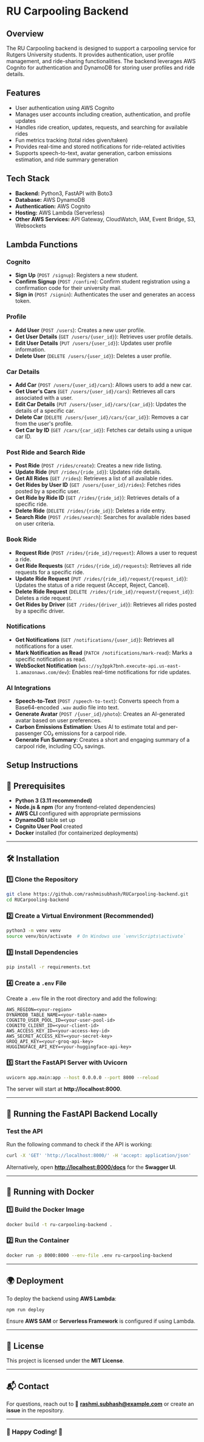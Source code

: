 # RU Carpooling Backend

## Overview
The RU Carpooling backend is designed to support a carpooling service for Rutgers University students. It provides authentication, user profile management, and ride-sharing functionalities. The backend leverages AWS Cognito for authentication and DynamoDB for storing user profiles and ride details.

## Features
- User authentication using AWS Cognito
- Manages user accounts including creation, authentication, and profile updates
- Handles ride creation, updates, requests, and searching for available rides
- Fun metrics tracking (total rides given/taken)
- Provides real-time and stored notifications for ride-related activities
- Supports speech-to-text, avatar generation, carbon emissions estimation, and ride summary generation

## Tech Stack
- **Backend:** Python3, FastAPI with Boto3
- **Database:** AWS DynamoDB
- **Authentication:** AWS Cognito
- **Hosting:** AWS Lambda (Serverless)
- **Other AWS Services:** API Gateway, CloudWatch, IAM, Event Bridge, S3, Websockets

## Lambda Functions

### Cognito
- **Sign Up** (`POST /signup`): Registers a new student.
- **Confirm Signup** (`POST /confirm`): Confirm student registration using a confirmation code for their university mail.
- **Sign in** (`POST /signin`): Authenticates the user and generates an access token.

### Profile
- **Add User** (`POST /users`): Creates a new user profile.
- **Get User Details** (`GET /users/{user_id}`): Retrieves user profile details.
- **Edit User Details** (`PUT /users/{user_id}`): Updates user profile information.
- **Delete User** (`DELETE /users/{user_id}`): Deletes a user profile.

### Car Details
- **Add Car** (`POST /users/{user_id}/cars`): Allows users to add a new car.
- **Get User's Cars** (`GET /users/{user_id}/cars`): Retrieves all cars associated with a user.
- **Edit Car Details** (`PUT /users/{user_id}/cars/{car_id}`): Updates the details of a specific car.
- **Delete Car** (`DELETE /users/{user_id}/cars/{car_id}`): Removes a car from the user's profile.
- **Get Car by ID** (`GET /cars/{car_id}`): Fetches car details using a unique car ID.

### Post Ride and Search Ride
- **Post Ride** (`POST /rides/create`): Creates a new ride listing.
- **Update Ride** (`PUT /rides/{ride_id}`): Updates ride details.
- **Get All Rides** (`GET /rides`): Retrieves a list of all available rides.
- **Get Rides by User ID** (`GET /users/{user_id}/rides`): Fetches rides posted by a specific user.
- **Get Ride by Ride ID** (`GET /rides/{ride_id}`): Retrieves details of a specific ride.
- **Delete Ride** (`DELETE /rides/{ride_id}`): Deletes a ride entry.
- **Search Ride** (`POST /rides/search`): Searches for available rides based on user criteria.

### Book Ride
- **Request Ride** (`POST /rides/{ride_id}/request`): Allows a user to request a ride.
- **Get Ride Requests** (`GET /rides/{ride_id}/requests`): Retrieves all ride requests for a specific ride.
- **Update Ride Request** (`PUT /rides/{ride_id}/request/{request_id}`): Updates the status of a ride request (Accept, Reject, Cancel).
- **Delete Ride Request** (`DELETE /rides/{ride_id}/request/{request_id}`): Deletes a ride request.
- **Get Rides by Driver** (`GET /rides/{driver_id}`): Retrieves all rides posted by a specific driver.

### Notifications
- **Get Notifications** (`GET /notifications/{user_id}`): Retrieves all notifications for a user.
- **Mark Notification as Read** (`PATCH /notifications/mark-read`): Marks a specific notification as read.
- **WebSocket Notification** (`wss://sy3ppk7bnh.execute-api.us-east-1.amazonaws.com/dev`): Enables real-time notifications for ride updates.

### AI Integrations
- **Speech-to-Text** (`POST /speech-to-text`): Converts speech from a Base64-encoded `.wav` audio file into text.
- **Generate Avatar** (`POST /{user_id}/photo`): Creates an AI-generated avatar based on user preferences.
- **Carbon Emissions Estimation**: Uses AI to estimate total and per-passenger CO₂ emissions for a carpool ride.
- **Generate Fun Summary**: Creates a short and engaging summary of a carpool ride, including CO₂ savings.


## Setup Instructions
## 📌 Prerequisites

- **Python 3 (3.11 recommended)**
- **Node.js & npm** (for any frontend-related dependencies)
- **AWS CLI** configured with appropriate permissions
- **DynamoDB** table set up
- **Cognito User Pool** created
- **Docker** installed (for containerized deployments)

---

## 🛠️ Installation

### 1️⃣ Clone the Repository
```sh
git clone https://github.com/rashmisubhash/RUCarpooling-backend.git
cd RUCarpooling-backend
```

### 2️⃣ Create a Virtual Environment (Recommended)
```sh
python3 -m venv venv
source venv/bin/activate  # On Windows use `venv\Scripts\activate`
```

### 3️⃣ Install Dependencies
```sh
pip install -r requirements.txt
```

### 4️⃣ Create a `.env` File
Create a `.env` file in the root directory and add the following:
```env
AWS_REGION=<your-region>
DYNAMODB_TABLE_NAME=<your-table-name>
COGNITO_USER_POOL_ID=<your-user-pool-id>
COGNITO_CLIENT_ID=<your-client-id>
AWS_ACCESS_KEY_ID=<your-access-key-id>
AWS_SECRET_ACCESS_KEY=<your-secret-key>
GROQ_API_KEY=<your-groq-api-key>
HUGGINGFACE_API_KEY=<your-huggingface-api-key>
```

### 5️⃣ Start the FastAPI Server with Uvicorn
```sh
uvicorn app.main:app --host 0.0.0.0 --port 8000 --reload
```
The server will start at **http://localhost:8000**.

---

## 🚀 Running the FastAPI Backend Locally

### Test the API
Run the following command to check if the API is working:
```sh
curl -X 'GET' 'http://localhost:8000/' -H 'accept: application/json'
```
Alternatively, open **[http://localhost:8000/docs](http://localhost:8000/docs)** for the **Swagger UI**.

---

## 🐳 Running with Docker

### 1️⃣ Build the Docker Image
```sh
docker build -t ru-carpooling-backend .
```

### 2️⃣ Run the Container
```sh
docker run -p 8000:8000 --env-file .env ru-carpooling-backend
```

---

## 🌍 Deployment

To deploy the backend using **AWS Lambda**:
```sh
npm run deploy
```
Ensure **AWS SAM** or **Serverless Framework** is configured if using Lambda.

---

## 📜 License

This project is licensed under the **MIT License**.

---

## 📬 Contact

For questions, reach out to 📧 **rashmi.subhash@example.com** or create an **issue** in the repository.

---

### 🎯 Happy Coding! 🚀
